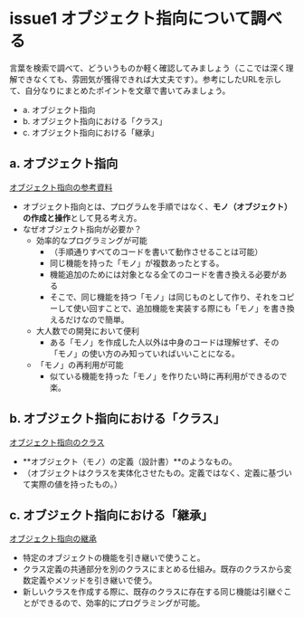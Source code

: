 # issue1 オブジェクト指向について調べる

言葉を検索で調べて、どういうものか軽く確認してみましょう（ここでは深く理解できなくても、雰囲気が獲得できれば大丈夫です）。参考にしたURLを示して、自分なりにまとめたポイントを文章で書いてみましょう。
- a. オブジェクト指向
- b. オブジェクト指向における「クラス」
- c. オブジェクト指向における「継承」

## a. オブジェクト指向

[オブジェクト指向の参考資料](https://eng-entrance.com/what-oop#i-9)

- オブジェクト指向とは、プログラムを手順ではなく、**モノ（オブジェクト）の作成と操作**として見る考え方。
- なぜオブジェクト指向が必要か？
  - 効率的なプログラミングが可能
    - （手順通りすべてのコードを書いて動作させることは可能）
    - 同じ機能を持った「モノ」が複数あったとする。
    - 機能追加のためには対象となる全てのコードを書き換える必要がある
    - そこで、同じ機能を持つ「モノ」は同じものとして作り、それをコピーして使い回すことで、追加機能を実装する際にも「モノ」を書き換えるだけなので簡単。
  - 大人数での開発において便利
    - ある「モノ」を作成した人以外は中身のコードは理解せず、その「モノ」の使い方のみ知っていればいいことになる。
  - 「モノ」の再利用が可能
    - 似ている機能を持った「モノ」を作りたい時に再利用ができるので楽。


## b. オブジェクト指向における「クラス」

[オブジェクト指向のクラス](https://www.sejuku.net/blog/6017)

- **オブジェクト（モノ）の定義（設計書）**のようなもの。
- （オブジェクトはクラスを実体化させたもの。定義ではなく、定義に基づいて実際の値を持ったもの。）



## c. オブジェクト指向における「継承」

[オブジェクト指向の継承](https://www.sejuku.net/blog/9598)

- 特定のオブジェクトの機能を引き継いで使うこと。
- クラス定義の共通部分を別のクラスにまとめる仕組み。既存のクラスから変数定義やメソッドを引き継いで使う。
- 新しいクラスを作成する際に、既存のクラスに存在する同じ機能は引継ぐことができるので、効率的にプログラミングが可能。